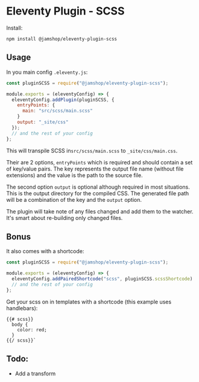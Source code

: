 # Eleventy Plugin - SCSS

Install:

```
npm install @jamshop/eleventy-plugin-scss
```

## Usage

In you main config `.eleventy.js`: 
```js
const pluginSCSS = require("@jamshop/eleventy-plugin-scss");

module.exports = (eleventyConfig) => {
  eleventyConfig.addPlugin(pluginSCSS, {
    entryPoints: {
      main: "src/scss/main.scss"
    }
    output: "_site/css"
  });
  // and the rest of your config
};
```

This will transpile SCSS in`src/scss/main.scss` to `_site/css/main.css`. 

Their are 2 options, `entryPoints` which is required and should contain a set of key/value pairs. The key represents the output file name (without file extensions) and the value is the path to the source file. 

The second option `output` is optional although required in most situations. This is the output directory for the compiled CSS. The generated file path will be a combination of the key and the `output` option.

The plugin will take note of any files changed and add them to the watcher. It's smart about re-building only changed files.

## Bonus

It also comes with a shortcode:

```js
const pluginSCSS = require("@jamshop/eleventy-plugin-scss");

module.exports = (eleventyConfig) => {
  eleventyConfig.addPairedShortcode("scss", pluginSCSS.scssShortcode)
  // and the rest of your config
};
```

Get your scss on in templates with a shortcode (this example uses handlebars):

```
{{# scss}}  
  body {
    color: red;
  }
{{/ scss}}`
```

## Todo: 

 - Add a transform
